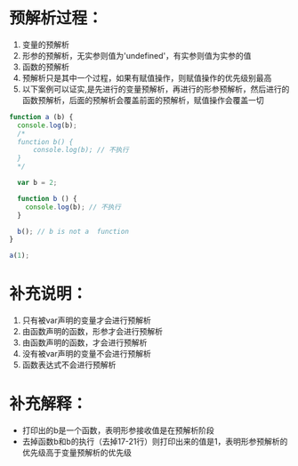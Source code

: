 # 预解析过程：
1. 变量的预解析
2. 形参的预解析，无实参则值为'undefined'，有实参则值为实参的值
3. 函数的预解析
4. 预解析只是其中一个过程，如果有赋值操作，则赋值操作的优先级别最高
5. 以下案例可以证实,是先进行的变量预解析，再进行的形参预解析，然后进行的函数预解析，后面的预解析会覆盖前面的预解析，赋值操作会覆盖一切
```javascript
function a (b) {
  console.log(b);
  /*
  function b() {
      console.log(b); // 不执行
  }
  */

  var b = 2;

  function b () {
    console.log(b); // 不执行
  }

  b(); // b is not a  function
}

a(1);
```
# 补充说明：
1. 只有被var声明的变量才会进行预解析
2. 由函数声明的函数，形参才会进行预解析
3. 由函数声明的函数，才会进行预解析
4. 没有被var声明的变量不会进行预解析
5. 函数表达式不会进行预解析

# 补充解释：
* 打印出的b是一个函数，表明形参接收值是在预解析阶段
* 去掉函数b和b的执行（去掉17-21行）则打印出来的值是1，表明形参预解析的优先级高于变量预解析的优先级
